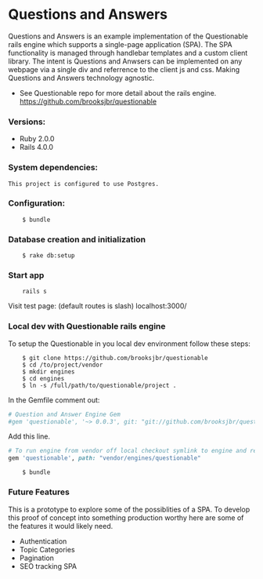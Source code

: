 # Questions and Answers

Questions and Answers is an example implementation of the Questionable rails engine which supports a single-page application (SPA). The SPA functionality is managed through handlebar templates
and a custom client library. The intent is Questions and Anwsers can be implemented on any webpage via a single div and referrence to the client js and css. Making Questions and Answers technology agnostic.

* See Questionable repo for more detail about the rails engine.
https://github.com/brooksjbr/questionable

### Versions:
* Ruby 2.0.0
* Rails 4.0.0

### System dependencies:
	This project is configured to use Postgres.
 
### Configuration:
```shell
	$ bundle
```

### Database creation and initialization
```shell
	$ rake db:setup
```

### Start app
```shell
	rails s
```
 Visit test page: (default routes is slash)
	localhost:3000/

### Local dev with Questionable rails engine

To setup the Questionable in you local dev environment follow these steps:
```shell
	$ git clone https://github.com/brooksjbr/questionable
	$ cd /to/project/vendor
	$ mkdir engines
	$ cd engines
	$ ln -s /full/path/to/questionable/project .
```

In the Gemfile comment out:
```ruby
# Question and Answer Engine Gem
#gem 'questionable', '~> 0.0.3', git: "git://github.com/brooksjbr/questionable"
```

Add this line.
```ruby
# To run engine from vendor off local checkout symlink to engine and replace git path with local path, bundle
gem 'questionable', path: "vendor/engines/questionable"
```

```shell
	$ bundle
```

### Future Features
This is a prototype to explore some of the possiblities of a SPA. To develop this proof of concept into something production worthy here are some of the features it would likely need.
* Authentication
* Topic Categories
* Pagination
* SEO tracking SPA